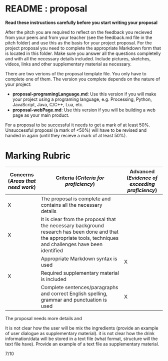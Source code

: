 # README : proposal

__Read these instructions carefully before you start writing your proposal__

After the pitch you are required to reflect on the feedback you recieved from your peers and from your teacher (see the feedback.md file in the pitch folder) and use this as the basis for your project proposal. For the project proposal you need to complete the appropriate Markdown form that is located in this folder. Make sure you answer all the questions completelly and with all the necessary details included. Include pictures, sketches, videos, links and other supplementary material as necessary. 

There are two verions of the proposal template file. You only have to complete one of them. The version you complete depends on the nature of your project:
* __proposal-programingLanguage.md__: Use this version if you will make your project using a programing language, e.g. Processing, Python, JavaScript, Java, C/C++, Lua, etc.
* __proposal-webPage.md__: Use this version if you will be building a web page as your main product.

For a proposal to be successful it needs to get a mark of at least 50%. Unsuccessful proposal (a mark of <50%) will have to be revised and handed in again (until they recieve a mark of at least 50%).

# Marking Rubric

| Concerns (_Areas that need work_) | Criteria (_Criteria for proficiency_) | Advanced (_Evidence of exceeding proficiency_) |
| ---| --- | --- |
| X | The proposal is complete and contains all the necessary details | |
| X | It is clear from the proposal that the necessary background research has been done and that the appropriate tools, techniques and challenges have been identified | |
| | Appropriate Markdown syntax is used | X |
| X | Required supplementary material is included | |
| | Complete sentences/paragraphs and correct English spelling, grammar and punctuation is used | X |

The proposal needs more details and 

It is not clear how the user will be mix the ingredients (provide an example of user dialogue as supplementary material). it is not clear how the drink information/data will be stored in a text file (what format, structure will the text file have). Provide an example of a text file as supplementary material.

7/10

